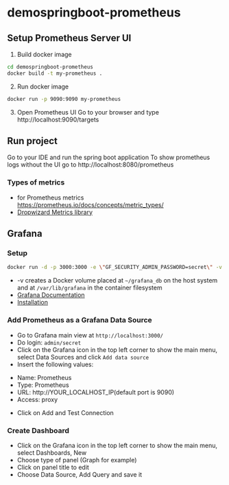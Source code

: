 # demospringboot-prometheus

## Setup Prometheus Server UI
1. Build docker image
```bash
cd demospringboot-prometheus
docker build -t my-prometheus .
```
2. Run docker image
```bash
docker run -p 9090:9090 my-prometheus
```
3. Open Prometheus UI
Go to your browser and type http://localhost:9090/targets

## Run project
Go to your IDE and run the spring boot application
To show prometheus logs without the UI go to http://localhost:8080/prometheus

### Types of metrics
- for Prometheus metrics
https://prometheus.io/docs/concepts/metric_types/
- [Dropwizard Metrics library](http://metrics.ryantenney.com)

## Grafana
### Setup
```bash
docker run -d -p 3000:3000 -e \"GF_SECURITY_ADMIN_PASSWORD=secret\" -v ~/grafana_db:/var/lib/grafana grafana/grafana
```
* -v creates a Docker volume placed at `~/grafana_db` on the host system and at `/var/lib/grafana` in the container filesystem
* [Grafana Documentation](http://docs.grafana.org/)
* [Installation](http://docs.grafana.org/installation/docker/)
### Add Prometheus as a Grafana Data Source
- Go to Grafana main view at `http://localhost:3000/`
- Do login: `admin/secret`
- Click on the Grafana icon in the top left corner to show the main menu, select Data Sources and click `Add data source`
- Insert the following values:
* Name: Prometheus
* Type: Prometheus
* URL: http://YOUR_LOCALHOST_IP(default port is 9090)
* Access: proxy
- Click on Add and Test Connection
### Create Dashboard
- Click on the Grafana icon in the top left corner to show the main menu, select Dashboards, New
- Choose type of panel (Graph for example)
- Click on panel title to edit
- Choose Data Source, Add Query and save it

